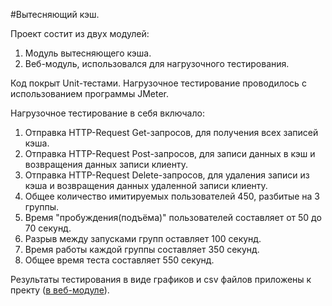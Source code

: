  #Вытесняющий кэш.
 
 Проект состит из двух модулей:
 1) Модуль вытесняющего кэша.
 2) Веб-модуль, использовался для нагрузочного тестирования.
 
 Код покрыт Unit-тестами. Нагрузочное тестирование проводилось с использованием программы JMeter.
 
 Нагрузочное тестирование в себя включало:
 1) Отправка HTTP-Request Get-запросов, для получения всех записей кэша.
 2) Отправка HTTP-Request Post-запросов, для записи данных в кэш и возвращения данных записи клиенту.
 3) Отправка HTTP-Request Delete-запросов, для удаления записи из кэша и возвращения данных удаленной записи клиенту.
 4) Общее количество имитируемых пользователей 450, разбитые на 3 группы.
 5) Время "пробуждения(подъёма)" пользователей составляет от 50 до 70 секунд. 
 6) Разрыв между запусками групп оставляет 100 секунд.
 7) Время работы каждой группы составляет 350 секунд.
 8) Общее время теста составляет 550 секунд.
 
 Результаты тестирования в виде графиков и csv файлов приложены к пректу ([в веб-модуле](https://github.com/Aljasones/Preemptive_Cache/tree/master/web-module/jmeter-results)).